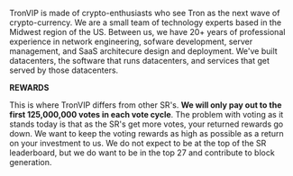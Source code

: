 TronVIP is made of crypto-enthusiasts who see Tron as the next wave of crypto-currency. We are a small team of technology experts based in the Midwest region of the US. Between us, we have 20+ years of professional experience in network engineering, sofware development, server management, and SaaS architecure design and deployment. We've built datacenters, the software that runs datacenters, and services that get served by those datacenters.

**REWARDS**

This is where TronVIP differs from other SR's.  **We will only pay out to the first 125,000,000 votes in each vote cycle**.  The problem with voting as it stands today is that as the SR's get more votes, your returned rewards go down.  We want to keep the voting rewards as high as possible as a return on your investment to us.   We do not expect to be at the top of the SR leaderboard, but we do want to be in the top 27 and contribute to block generation.  
